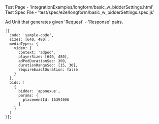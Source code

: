 Test Page - 'integrationExamples/longform/basic_w_bidderSettings.html'
Test Spec File - 'test/spec/e2e/longform/basic_w_bidderSettings.spec.js'

Ad Unit that generates given 'Request' - 'Response' pairs.

```(javascript)
[{
  code: 'sample-code',
  sizes: [640, 480],
  mediaTypes: {
    video: {
      context: 'adpod',
      playerSize: [640, 480],
      adPodDurationSec: 300,
      durationRangeSec: [15, 30],
      requireExactDuration: false
    }
  },
  bids: [
    {
      bidder: 'appnexus',
      params: {
        placementId: 15394006
      }
    }
  ]
}];
```